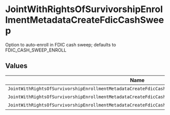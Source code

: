 # JointWithRightsOfSurvivorshipEnrollmentMetadataCreateFdicCashSweep

Option to auto-enroll in FDIC cash sweep; defaults to FDIC_CASH_SWEEP_ENROLL


## Values

| Name                                                                                                   | Value                                                                                                  |
| ------------------------------------------------------------------------------------------------------ | ------------------------------------------------------------------------------------------------------ |
| `JointWithRightsOfSurvivorshipEnrollmentMetadataCreateFdicCashSweepAutoEnrollFdicCashSweepUnspecified` | AUTO_ENROLL_FDIC_CASH_SWEEP_UNSPECIFIED                                                                |
| `JointWithRightsOfSurvivorshipEnrollmentMetadataCreateFdicCashSweepFdicCashSweepEnroll`                | FDIC_CASH_SWEEP_ENROLL                                                                                 |
| `JointWithRightsOfSurvivorshipEnrollmentMetadataCreateFdicCashSweepFdicCashSweepDecline`               | FDIC_CASH_SWEEP_DECLINE                                                                                |